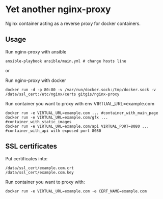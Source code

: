 ﻿Yet another nginx-proxy
=====

Nginx container acting as a reverse proxy for docker containers.

Usage
-----

Run nginx-proxy with ansible
```
ansible-playbook ansible/main.yml # change hosts line
```

or

Run nginx-proxy with docker
```
docker run -d -p 80:80 -v /var/run/docker.sock:/tmp/docker.sock -v /data/ssl_cert:/etc/nginx/certs gitgis/nginx-proxy
```

Run container you want to proxy with env VIRTUAL_URL=example.com

```
docker run -e VIRTUAL_URL=example.com ... #container_with_main_page
docker run -e VIRTUAL_URL=example.com/gfx ... #container_with_static_images
docker run -e VIRTUAL_URL=example.com/api VIRTUAL_PORT=8080 ... #container_with_api with exposed port 8080
```

SSL certificates
-----

Put certificates into:
```
/data/ssl_cert/example.com.crt
/data/ssl_cert/example.com.key
```

Run container you want to proxy with:
```
docker run -e VIRTUAL_URL=example.com -e CERT_NAME=example.com
```
